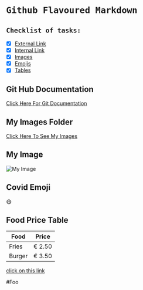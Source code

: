 # `Github Flavoured Markdown`

## `Checklist of tasks:`


- [x] [External Link](#git-hub-documentation)
- [x] [Internal Link](#my-images-folder)
- [x] [Images](#my-image)
- [x] [Emojis](#covid-emoji)
- [x] [Tables](#food-price-table)

## Git Hub Documentation
[Click Here For Git Documentation](https://help.github.com/en)

## My Images Folder
[Click Here To See My Images](https://github.com/Fbw-22-E03/bdl-04-publishing-authoring-nigelnix/tree/master/images)

## My Image

![My Image](https://github.com/Fbw-22-E03/bdl-04-publishing-authoring-nigelnix/blob/master/images/logo.png)

## Covid Emoji

:mask:

## Food Price Table

| Food | Price 
| --- | ----------- |
| Fries | € 2.50 |
| Burger | € 3.50 |

[click on this link](#foo)




#Foo
